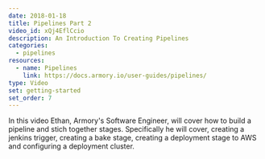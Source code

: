 ```yaml
---
date: 2018-01-18
title: Pipelines Part 2
video_id: xQj4EflCcio
description: An Introduction To Creating Pipelines
categories:
  - pipelines
resources:
  - name: Pipelines
    link: https://docs.armory.io/user-guides/pipelines/
type: Video
set: getting-started
set_order: 7
---
```

In this video Ethan, Armory's Software Engineer, will cover how to build a pipeline and stich together stages. Specifically he will cover, creating a jenkins trigger, creating a bake stage, creating a deployment stage to AWS and configuring a deployment cluster.